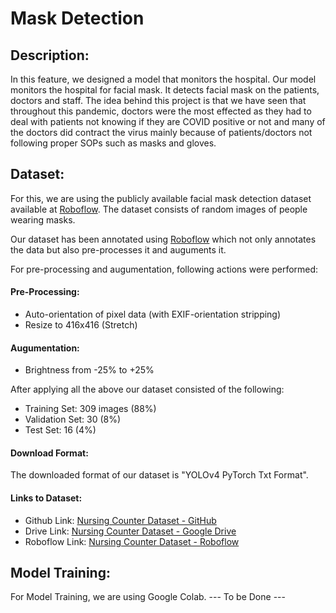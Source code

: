# Mask Detection

## Description:
In this feature, we designed a model that monitors the hospital. Our model monitors the hospital for facial mask. It detects facial mask on the patients, doctors and staff. The idea behind this project is that we have seen that throughout this pandemic, doctors were the most effected as they had to deal with patients not knowing if they are COVID positive or not and many of the doctors did contract the virus mainly because of patients/doctors not following proper SOPs such as masks and gloves.

## Dataset:
For this, we are using the publicly available facial mask detection dataset available at [Roboflow](https://roboflow.com/). The dataset consists of random images of people wearing masks.

Our dataset has been annotated using [Roboflow](https://roboflow.com/) which not only annotates the data but also pre-processes it and auguments it. 

For pre-processing and augumentation, following actions were performed:

#### Pre-Processing:
- Auto-orientation of pixel data (with EXIF-orientation stripping)
- Resize to 416x416 (Stretch)
#### Augumentation:
- Brightness from -25% to +25%

After applying all the above our dataset consisted of the following:
- Training Set: 309 images (88%)
- Validation Set: 30 (8%)
- Test Set: 16 (4%)

#### Download Format:
The downloaded format of our dataset is "YOLOv4 PyTorch Txt Format".

#### Links to Dataset:
- Github Link: [Nursing Counter Dataset - GitHub](https://github.com/HxnDev/HospitalAid/tree/main/Mask%20Detection/data) 
- Drive Link: [Nursing Counter Dataset - Google Drive](https://drive.google.com/drive/u/1/folders/1SupIglExrGNMHuxGgx121KPteIBTHzNm)
- Roboflow Link: [Nursing Counter Dataset - Roboflow](https://app.roboflow.com/hassan-shahzad/mask-wearing-fgz3o/overview)


## Model Training:
For Model Training, we are using Google Colab.
--- To be Done ---
